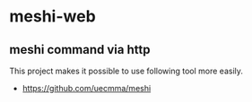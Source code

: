 # meshi-web

## meshi command via http

This project makes it possible to use following tool more easily.

* https://github.com/uecmma/meshi


